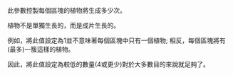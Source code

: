 此參數控製每個區塊的植物將生成多少次。

植物不是單獨生長的，而是成片生長的。

例如，將此值設定為1並不意味著每個區塊中只有一個植物; 相反，每個區塊將有(最多)一簇這樣的植物。

因此，將此值設定為較低的數量(4或更少)對於大多數目的來說就足夠了。